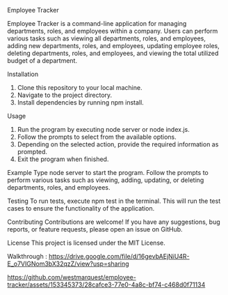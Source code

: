 Employee Tracker

Employee Tracker is a command-line application for managing departments, roles, and employees within a company. Users can perform various tasks such as viewing all departments, roles, and employees, adding new departments, roles, and employees, updating employee roles, deleting departments, roles, and employees, and viewing the total utilized budget of a department.

Installation
1. Clone this repository to your local machine.
2. Navigate to the project directory.
3. Install dependencies by running npm install.

Usage
1. Run the program by executing node server or node index.js.
2. Follow the prompts to select from the available options.
3. Depending on the selected action, provide the required information as prompted.
4. Exit the program when finished.

Example
Type node server to start the program. Follow the prompts to perform various tasks such as viewing, adding, updating, or deleting departments, roles, and employees.

Testing
To run tests, execute npm test in the terminal. This will run the test cases to ensure the functionality of the application.

Contributing
Contributions are welcome! If you have any suggestions, bug reports, or feature requests, please open an issue on GitHub.

License
This project is licensed under the MIT License.


Walkthrough : https://drive.google.com/file/d/16gevbAEjNiU4R-E_o7VIGNom3bX32qzZ/view?usp=sharing



https://github.com/westmarquest/employee-tracker/assets/153345373/28cafce3-77e0-4a8c-bf74-c468d0f71134

